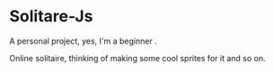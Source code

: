 # Solitare-Js
A personal project, yes, I'm a beginner .

Online solitaire, thinking of making some cool sprites for it and so on.
